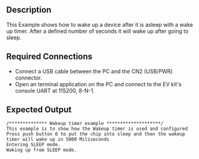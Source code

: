 ## Description
This Example shows how to wake up a device after it is asleep with a wake up timer.  After a defined number of seconds it will wake up after going to sleep.

## Required Connections

-   Connect a USB cable between the PC and the CN2 (USB/PWR) connector.
-   Open an terminal application on the PC and connect to the EV kit's console UART at 115200, 8-N-1.

## Expected Output

```
/************** Wakeup timer example ********************/
This example is to show how the Wakeup timer is used and configured
Press push button 0 to put the chip into sleep and then the wakeup timer will wake up in 5000 Miliseconds
Entering SLEEP mode.
Waking up from SLEEP mode.
```
